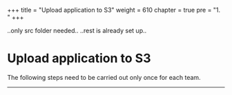 +++
title = "Upload application to S3"
weight = 610
chapter = true
pre = "1. "
+++

..only src folder needed..
..rest is already set up..

# Upload application to S3

The following steps need to be carried out only once for each team.

---
